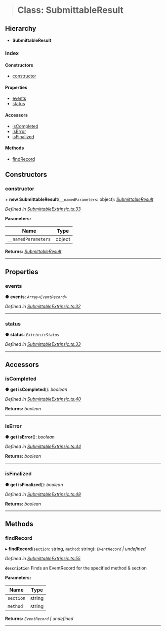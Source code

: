 > # Class: SubmittableResult

## Hierarchy

* **SubmittableResult**

### Index

#### Constructors

* [constructor](_submittableextrinsic_.submittableresult.md#constructor)

#### Properties

* [events](_submittableextrinsic_.submittableresult.md#events)
* [status](_submittableextrinsic_.submittableresult.md#status)

#### Accessors

* [isCompleted](_submittableextrinsic_.submittableresult.md#iscompleted)
* [isError](_submittableextrinsic_.submittableresult.md#iserror)
* [isFinalized](_submittableextrinsic_.submittableresult.md#isfinalized)

#### Methods

* [findRecord](_submittableextrinsic_.submittableresult.md#findrecord)

## Constructors

###  constructor

\+ **new SubmittableResult**(`__namedParameters`: object): *[SubmittableResult](_submittableextrinsic_.submittableresult.md)*

*Defined in [SubmittableExtrinsic.ts:33](https://github.com/polkadot-js/api/blob/d027eb0/packages/api/src/SubmittableExtrinsic.ts#L33)*

**Parameters:**

Name | Type |
------ | ------ |
`__namedParameters` | object |

**Returns:** *[SubmittableResult](_submittableextrinsic_.submittableresult.md)*

___

## Properties

###  events

● **events**: *`Array<EventRecord>`*

*Defined in [SubmittableExtrinsic.ts:32](https://github.com/polkadot-js/api/blob/d027eb0/packages/api/src/SubmittableExtrinsic.ts#L32)*

___

###  status

● **status**: *`ExtrinsicStatus`*

*Defined in [SubmittableExtrinsic.ts:33](https://github.com/polkadot-js/api/blob/d027eb0/packages/api/src/SubmittableExtrinsic.ts#L33)*

___

## Accessors

###  isCompleted

● **get isCompleted**(): *boolean*

*Defined in [SubmittableExtrinsic.ts:40](https://github.com/polkadot-js/api/blob/d027eb0/packages/api/src/SubmittableExtrinsic.ts#L40)*

**Returns:** *boolean*

___

###  isError

● **get isError**(): *boolean*

*Defined in [SubmittableExtrinsic.ts:44](https://github.com/polkadot-js/api/blob/d027eb0/packages/api/src/SubmittableExtrinsic.ts#L44)*

**Returns:** *boolean*

___

###  isFinalized

● **get isFinalized**(): *boolean*

*Defined in [SubmittableExtrinsic.ts:48](https://github.com/polkadot-js/api/blob/d027eb0/packages/api/src/SubmittableExtrinsic.ts#L48)*

**Returns:** *boolean*

___

## Methods

###  findRecord

▸ **findRecord**(`section`: string, `method`: string): *`EventRecord` | undefined*

*Defined in [SubmittableExtrinsic.ts:55](https://github.com/polkadot-js/api/blob/d027eb0/packages/api/src/SubmittableExtrinsic.ts#L55)*

**`description`** Finds an EventRecord for the specified method & section

**Parameters:**

Name | Type |
------ | ------ |
`section` | string |
`method` | string |

**Returns:** *`EventRecord` | undefined*

___